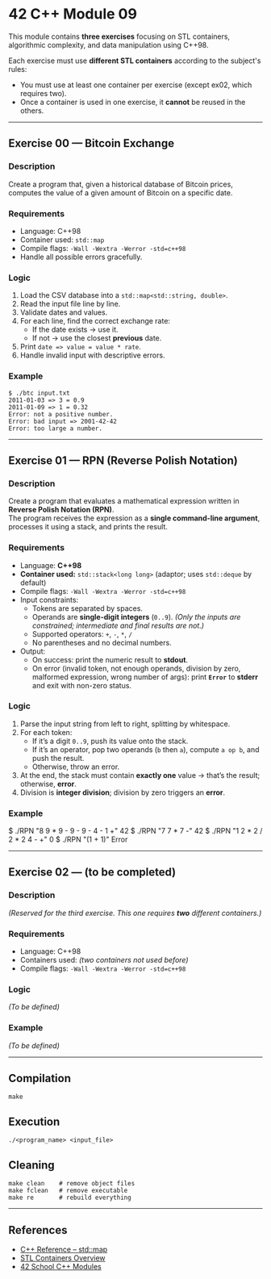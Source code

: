 # 42 C++ Module 09

This module contains **three exercises** focusing on STL containers, algorithmic complexity, and data manipulation using C++98.

Each exercise must use **different STL containers** according to the subject's rules:
- You must use at least one container per exercise (except ex02, which requires two).
- Once a container is used in one exercise, it **cannot** be reused in the others.

---

## Exercise 00 — Bitcoin Exchange

### Description
Create a program that, given a historical database of Bitcoin prices, computes the value of a given amount of Bitcoin on a specific date.

### Requirements
- Language: C++98
- Container used: `std::map`
- Compile flags: `-Wall -Wextra -Werror -std=c++98`
- Handle all possible errors gracefully.

### Logic
1. Load the CSV database into a `std::map<std::string, double>`.
2. Read the input file line by line.
3. Validate dates and values.
4. For each line, find the correct exchange rate:
   - If the date exists → use it.
   - If not → use the closest **previous** date.
5. Print `date => value = value * rate`.
6. Handle invalid input with descriptive errors.

### Example
```
$ ./btc input.txt
2011-01-03 => 3 = 0.9
2011-01-09 => 1 = 0.32
Error: not a positive number.
Error: bad input => 2001-42-42
Error: too large a number.
```

---

## Exercise 01 — RPN (Reverse Polish Notation)

### Description
Create a program that evaluates a mathematical expression written in **Reverse Polish Notation (RPN)**.  
The program receives the expression as a **single command-line argument**, processes it using a stack, and prints the result.

### Requirements
- Language: **C++98**
- **Container used:** `std::stack<long long>` (adaptor; uses `std::deque` by default)
- Compile flags: `-Wall -Wextra -Werror -std=c++98`
- Input constraints:
  - Tokens are separated by spaces.
  - Operands are **single-digit integers** (`0..9`). *(Only the inputs are constrained; intermediate and final results are not.)*
  - Supported operators: `+`, `-`, `*`, `/`
  - No parentheses and no decimal numbers.
- Output:
  - On success: print the numeric result to **stdout**.
  - On error (invalid token, not enough operands, division by zero, malformed expression, wrong number of args): print **`Error`** to **stderr** and exit with non-zero status.

### Logic
1. Parse the input string from left to right, splitting by whitespace.
2. For each token:
   - If it’s a digit `0..9`, push its value onto the stack.
   - If it’s an operator, pop two operands (`b` then `a`), compute `a op b`, and push the result.
   - Otherwise, throw an error.
3. At the end, the stack must contain **exactly one** value → that’s the result; otherwise, **error**.
4. Division is **integer division**; division by zero triggers an **error**.

### Example

$ ./RPN "8 9 * 9 - 9 - 9 - 4 - 1 +"
42
$ ./RPN "7 7 * 7 -"
42
$ ./RPN "1 2 * 2 / 2 * 2 4 - +"
0
$ ./RPN "(1 + 1)"
Error

---

## Exercise 02 — (to be completed)

### Description
_(Reserved for the third exercise. This one requires **two** different containers.)_

### Requirements
- Language: C++98
- Containers used: _(two containers not used before)_
- Compile flags: `-Wall -Wextra -Werror -std=c++98`

### Logic
_(To be defined)_

### Example
_(To be defined)_

---

## Compilation
```
make
```

## Execution
```
./<program_name> <input_file>
```

## Cleaning
```
make clean    # remove object files
make fclean   # remove executable
make re       # rebuild everything
```

---

## References
- [C++ Reference – std::map](https://cplusplus.com/reference/map/map/)
- [STL Containers Overview](https://cplusplus.com/reference/stl/)
- [42 School C++ Modules](https://github.com/42School)
